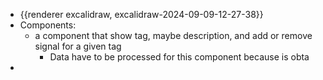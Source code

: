 - {{renderer excalidraw, excalidraw-2024-09-09-12-27-38}}
- Components:
	- a component that show tag, maybe description, and add or remove signal for a given tag
		- Data have to be processed for this component because is obta
-